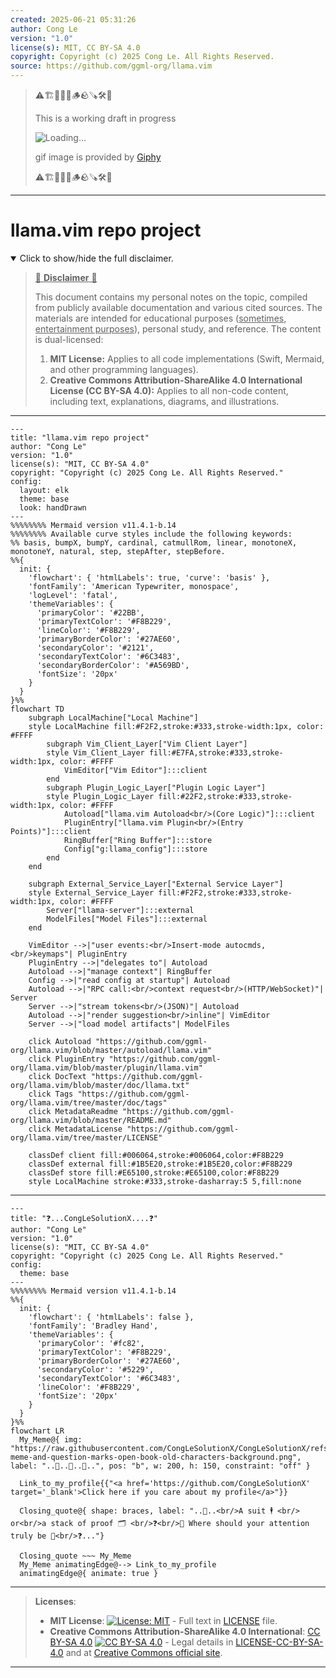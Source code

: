 ```yaml
---
created: 2025-06-21 05:31:26
author: Cong Le
version: "1.0"
license(s): MIT, CC BY-SA 4.0
copyright: Copyright (c) 2025 Cong Le. All Rights Reserved.
source: https://github.com/ggml-org/llama.vim
---
```



> ⚠️🏗️🚧🦺🧱🪵🪨🪚🛠️👷
> 
> This is a working draft in progress
> 
> ![Loading...](https://media2.giphy.com/media/v1.Y2lkPTc5MGI3NjExYnpzMHZjejRzOGRhYWk3cWFkZ214MDJiYXVvcnlpcW0zdWFqa2N0aiZlcD12MV9pbnRlcm5hbF9naWZfYnlfaWQmY3Q9Zw/l1J9LMNeWISnddECA/giphy.gif)
>
> gif image is provided by [Giphy](https://giphy.com)
> 
> ⚠️🏗️🚧🦺🧱🪵🪨🪚🛠️👷


----




# llama.vim repo project
<details open>
<summary>Click to show/hide the full disclaimer.</summary>
   
> <ins>📢 **Disclaimer** 🚨</ins>
>
> This document contains my personal notes on the topic,
> compiled from publicly available documentation and various cited sources.
> The materials are intended for educational purposes (<ins>sometimes, entertainment purposes</ins>), personal study, and reference.
> The content is dual-licensed:
> 1. **MIT License:** Applies to all code implementations (Swift, Mermaid, and other programming languages).
> 2. **Creative Commons Attribution-ShareAlike 4.0 International License (CC BY-SA 4.0):** Applies to all non-code content, including text, explanations, diagrams, and illustrations.

</details>



---

```mermaid
---
title: "llama.vim repo project"
author: "Cong Le"
version: "1.0"
license(s): "MIT, CC BY-SA 4.0"
copyright: "Copyright (c) 2025 Cong Le. All Rights Reserved."
config:
  layout: elk
  theme: base
  look: handDrawn
---
%%%%%%%% Mermaid version v11.4.1-b.14
%%%%%%%% Available curve styles include the following keywords:
%% basis, bumpX, bumpY, cardinal, catmullRom, linear, monotoneX, monotoneY, natural, step, stepAfter, stepBefore.
%%{
  init: {
    'flowchart': { 'htmlLabels': true, 'curve': 'basis' },
    'fontFamily': 'American Typewriter, monospace',
    'logLevel': 'fatal',
    'themeVariables': {
      'primaryColor': '#22BB',
      'primaryTextColor': '#F8B229',
      'lineColor': '#F8B229',
      'primaryBorderColor': '#27AE60',
      'secondaryColor': '#2121',
      'secondaryTextColor': '#6C3483',
      'secondaryBorderColor': '#A569BD',
      'fontSize': '20px'
    }
  }
}%%
flowchart TD
    subgraph LocalMachine["Local Machine"]
    style LocalMachine fill:#F2F2,stroke:#333,stroke-width:1px, color: #FFFF
        subgraph Vim_Client_Layer["Vim Client Layer"]
        style Vim_Client_Layer fill:#E7FA,stroke:#333,stroke-width:1px, color: #FFFF
            VimEditor["Vim Editor"]:::client
        end
        subgraph Plugin_Logic_Layer["Plugin Logic Layer"]
        style Plugin_Logic_Layer fill:#22F2,stroke:#333,stroke-width:1px, color: #FFFF
            Autoload["llama.vim Autoload<br/>(Core Logic)"]:::client
            PluginEntry["llama.vim Plugin<br/>(Entry Points)"]:::client
            RingBuffer["Ring Buffer"]:::store
            Config["g:llama_config"]:::store
        end
    end

    subgraph External_Service_Layer["External Service Layer"]
    style External_Service_Layer fill:#F2F2,stroke:#333,stroke-width:1px, color: #FFFF
        Server["llama-server"]:::external
        ModelFiles["Model Files"]:::external
    end

    VimEditor -->|"user events:<br/>Insert-mode autocmds,<br/>keymaps"| PluginEntry
    PluginEntry -->|"delegates to"| Autoload
    Autoload -->|"manage context"| RingBuffer
    Config -->|"read config at startup"| Autoload
    Autoload -->|"RPC call:<br/>context request<br/>(HTTP/WebSocket)"| Server
    Server -->|"stream tokens<br/>(JSON)"| Autoload
    Autoload -->|"render suggestion<br/>inline"| VimEditor
    Server -->|"load model artifacts"| ModelFiles

    click Autoload "https://github.com/ggml-org/llama.vim/blob/master/autoload/llama.vim"
    click PluginEntry "https://github.com/ggml-org/llama.vim/blob/master/plugin/llama.vim"
    click DocText "https://github.com/ggml-org/llama.vim/blob/master/doc/llama.txt"
    click Tags "https://github.com/ggml-org/llama.vim/tree/master/doc/tags"
    click MetadataReadme "https://github.com/ggml-org/llama.vim/blob/master/README.md"
    click MetadataLicense "https://github.com/ggml-org/llama.vim/tree/master/LICENSE"

    classDef client fill:#006064,stroke:#006064,color:#F8B229
    classDef external fill:#1B5E20,stroke:#1B5E20,color:#F8B229
    classDef store fill:#E65100,stroke:#E65100,color:#F8B229
    style LocalMachine stroke:#333,stroke-dasharray:5 5,fill:none
```

---

```mermaid
---
title: "❓...CongLeSolutionX....❓"
author: "Cong Le"
version: "1.0"
license(s): "MIT, CC BY-SA 4.0"
copyright: "Copyright (c) 2025 Cong Le. All Rights Reserved."
config:
  theme: base
---
%%%%%%%% Mermaid version v11.4.1-b.14
%%{
  init: {
    'flowchart': { 'htmlLabels': false },
    'fontFamily': 'Bradley Hand',
    'themeVariables': {
      'primaryColor': '#fc82',
      'primaryTextColor': '#F8B229',
      'primaryBorderColor': '#27AE60',
      'secondaryColor': '#5229',
      'secondaryTextColor': '#6C3483',
      'lineColor': '#F8B229',
      'fontSize': '20px'
    }
  }
}%%
flowchart LR
  My_Meme@{ img: "https://raw.githubusercontent.com/CongLeSolutionX/CongLeSolutionX/refs/heads/main/assets/images/My-meme-and-question-marks-open-book-old-characters-background.png", label: "..🙉..👀..📖..", pos: "b", w: 200, h: 150, constraint: "off" }

  Link_to_my_profile{{"<a href='https://github.com/CongLeSolutionX' target='_blank'>Click here if you care about my profile</a>"}}

  Closing_quote@{ shape: braces, label: "..👀..<br/>A suit 🕴️ <br/> or<br/>a stack of proof 🗂️ <br/>❓<br/>💭 Where should your attention truly be 💬<br/>❓..."}

  Closing_quote ~~~ My_Meme
  My_Meme animatingEdge@--> Link_to_my_profile
  animatingEdge@{ animate: true }

```

---
><b>Licenses</b>:
>
>- <b>MIT License</b>:  [![License: MIT](https://img.shields.io/badge/License-MIT-yellow.svg)](LICENSE) - Full text in [LICENSE](LICENSE) file.
>- <b>Creative Commons Attribution-ShareAlike 4.0 International</b>: [CC BY-SA 4.0](https://creativecommons.org/licenses/by-sa/4.0/) [![CC BY-SA 4.0](https://licensebuttons.net/l/by-sa/4.0/88x31.png)](https://creativecommons.org/licenses/by-sa/4.0/) - Legal details in [LICENSE-CC-BY-SA-4.0](THE_PAST/LICENSE-CC-BY-SA-4.0) and at [Creative Commons official site](https://creativecommons.org/licenses/by-sa/4.0/).
>
---
